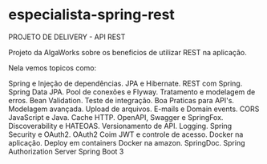 # especialista-spring-rest

PROJETO DE DELIVERY - API REST

Projeto da AlgaWorks sobre os beneficios de utilizar REST na aplicação.


Nela vemos topicos como: 

Spring e Injeção de dependências.
JPA e Hibernate.
REST com Spring.
Spring Data JPA.
Pool de conexões e Flyway.
Tratamento e modelagem de erros.
Bean Validation.
Teste de integração.
Boa Praticas para API's.
Modelagem avançada.
Upload de arquivos.
E-mails e Domain events.
CORS JavaScript e Java.
Cache HTTP.
OpenAPI, Swagger e SpringFox.
Discoverability e HATEOAS.
Versionamento de API.
Logging.
Spring Security e OAuth2.
OAuth2 Coim JWT e controle de acesso.
Docker na aplicação.
Deploy em containers Docker na amazon.
SpringDoc.
Spring Authorization Server
Spring Boot 3

